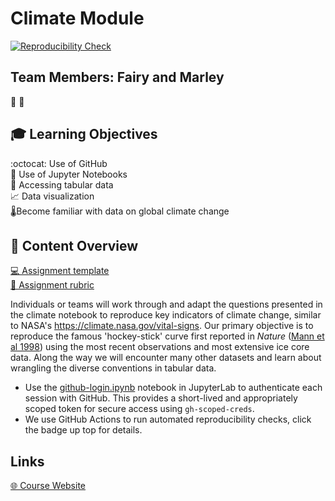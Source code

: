 # Climate Module

<!-- EDIT with your badge link -->
[![Reproducibility Check](https://github.com/espm-157/climate-python-template/actions/workflows/main.yml/badge.svg)](https://github.com/espm-157/climate-python-template/actions/workflows/main.yml)

## Team Members: Fairy and Marley

🦸
🦹

## 🎓 Learning Objectives

:octocat: Use of GitHub  
:snake: Use of Jupyter Notebooks  
:abcd: Accessing tabular data  
📈 Data visualization  
🌡️Become familiar with data on global climate change



## 📖 Content Overview

[💻 Assignment template](https://github.com/espm-157/climate-python-template/blob/main/climate.ipynb)  
[💯 Assignment rubric](rubric.md)  


Individuals or teams will work through and adapt the questions presented in the climate notebook to reproduce key indicators of climate change, similar to NASA's <https://climate.nasa.gov/vital-signs>.  Our primary objective is to reproduce the famous 'hockey-stick' curve first reported in _Nature_ ([Mann et al 1998](https://doi.org/10.1038/33859 "Mann, M., Bradley, R. & Hughes, M. Global-scale temperature patterns and climate forcing over the past six centuries. Nature 392, 779–787 (1998). https://doi.org/10.1038/33859")) using the most recent observations and most extensive ice core data.  Along the way we will encounter many other datasets and learn about wrangling the diverse conventions in tabular data.

   
- Use the [github-login.ipynb](github-login.ipynb) notebook in JupyterLab to authenticate each session with GitHub.  This provides a short-lived and appropriately scoped token for secure access using `gh-scoped-creds`.  
- We use GitHub Actions to run automated reproducibility checks, click the badge up top for details.

## Links

[🌐 Course Website](https://espm-157.carlboettiger.info/)


